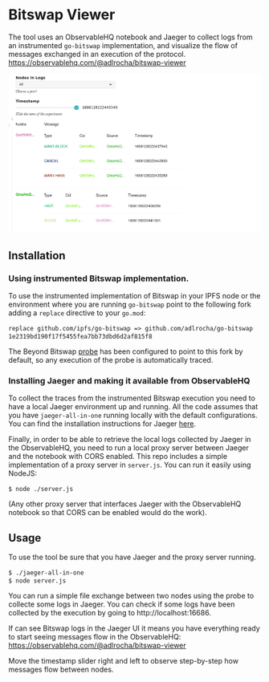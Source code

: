 # Bitswap Viewer
The tool uses an ObservableHQ notebook and Jaeger to collect logs from an instrumented `go-bitswap` implementation, and visualize the flow of messages exchanged in an execution of the protocol.
https://observablehq.com/@adlrocha/bitswap-viewer

![](./image.png)
## Installation

### Using instrumented Bitswap implementation.
To use the instrumented implementation of Bitswap in your IPFS node or the environment where you are running `go-bitswap` point to the following fork adding a `replace` directive to your `go.mod`:
```
replace github.com/ipfs/go-bitswap => github.com/adlrocha/go-bitswap 1e2319bd190f17f5455fea7bb73dbd6d2af815f8
```
The Beyond Bitswap [probe](../probe) has been configured to point to this fork by default, so any execution of the probe is automatically traced.

### Installing Jaeger and making it available from ObservableHQ
To collect the traces from the instrumented Bitswap execution you need to have a local Jaeger environment up and running. All the code assumes that you have `jaeger-all-in-one` running locally with the default configurations. You can find the installation instructions for Jaeger [here](https://www.jaegertracing.io/docs/1.19/getting-started/).

Finally, in order to be able to retrieve the local logs collected by Jaeger in the ObservableHQ, you need to run a local proxy server between Jaeger and the notebook with CORS enabled. This repo includes a simple implementation of a proxy server in `server.js`. You can run it easily using NodeJS:
```
$ node ./server.js
```
(Any other proxy server that interfaces Jaeger with the ObservableHQ notebook so that CORS can be enabled would do the work).

## Usage
To use the tool be sure that you have Jaeger and the proxy server running.
```
$ ./jaeger-all-in-one
$ node server.js
```
You can run a simple file exchange between two nodes using the probe to collecte some logs in Jaeger. You can check if some logs have been collected by the execution by going to http://localhost:16686.

If can see Bitswap logs in the Jaeger UI it means you have everything ready to start seeing messages flow in the ObservableHQ: https://observablehq.com/@adlrocha/bitswap-viewer

Move the timestamp slider right and left to observe step-by-step how messages flow between nodes.
